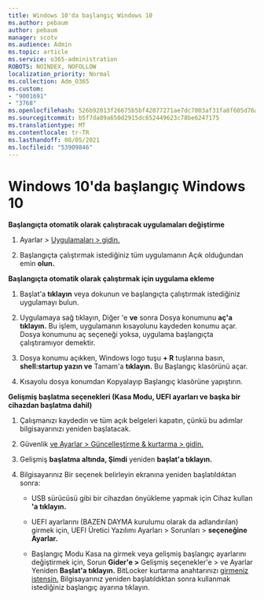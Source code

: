 ```yaml
---
title: Windows 10'da başlangıç Windows 10
ms.author: pebaum
author: pebaum
manager: scotv
ms.audience: Admin
ms.topic: article
ms.service: o365-administration
ROBOTS: NOINDEX, NOFOLLOW
localization_priority: Normal
ms.collection: Adm_O365
ms.custom:
- "9001691"
- "3768"
ms.openlocfilehash: 526b92013f26675b5bf42077271ae7dc7003af31fa8f605d76aea92e0ccabfa1
ms.sourcegitcommit: b5f7da89a650d2915dc652449623c78be6247175
ms.translationtype: MT
ms.contentlocale: tr-TR
ms.lasthandoff: 08/05/2021
ms.locfileid: "53909846"
---
```

# <a name="startup-settings-in-windows-10"></a>Windows 10'da başlangıç Windows 10

**Başlangıçta otomatik olarak çalıştıracak uygulamaları değiştirme**

1. Ayarlar > [Uygulamaları > gidin.](ms-settings:startupapps?activationSource=GetHelp)

2. Başlangıçta çalıştırmak istediğiniz tüm uygulamanın Açık olduğundan emin **olun.**

**Başlangıçta otomatik olarak çalıştırmak için uygulama ekleme**

1. Başlat'a **tıklayın** veya dokunun ve başlangıçta çalıştırmak istediğiniz uygulamayı bulun.

2. Uygulamaya sağ tıklayın, Diğer 'e **ve** sonra Dosya konumunu **aç'a tıklayın.** Bu işlem, uygulamanın kısayolunu kaydeden konumu açar. Dosya konumunu aç seçeneği yoksa, uygulama başlangıçta çalıştıramıyor demektir.

3. Dosya konumu açıkken, Windows logo tuşu **+ R** tuşlarına basın, **shell:startup yazın ve** Tamam'a **tıklayın.** Bu Başlangıç klasörünü açar.

4. Kısayolu dosya konumdan Kopyalayıp Başlangıç klasörüne yapıştırın.

**Gelişmiş başlatma seçenekleri (Kasa Modu, UEFI ayarları ve başka bir cihazdan başlatma dahil)**

1. Çalışmanızı kaydedin ve tüm açık belgeleri kapatın, çünkü bu adımlar bilgisayarınızı yeniden başlatacak.

2. Güvenlik [ve Ayarlar > Güncelleştirme & kurtarma > gidin.](ms-settings:recovery?activationSource=GetHelp)

3. Gelişmiş **başlatma altında, Şimdi** yeniden **başlat'a tıklayın.** 

4. Bilgisayarınız Bir seçenek belirleyin ekranına yeniden başlatıldıktan sonra:

    - USB sürücüsü gibi bir cihazdan önyükleme yapmak için Cihaz kullan **'a tıklayın.**

    - UEFI ayarlarını (BAZEN DAYMA kurulumu olarak da adlandırılan) girmek için, UEFI Üretici Yazılımı Ayarları > Sorunları > **seçeneğine Ayarlar.** 

    - Başlangıç Modu Kasa na girmek veya gelişmiş başlangıç ayarlarını değiştirmek için, Sorun **Gider'e >** Gelişmiş seçenekler'e > ve Ayarlar Yeniden **Başlat'a tıklayın.** BitLocker kurtarma anahtarınızı [girmeniz istensin.](https://support.microsoft.com/help/4026181/windows-10-find-my-bitlocker-recovery-key) Bilgisayarınız yeniden başlatıldıktan sonra kullanmak istediğiniz başlangıç ayarına tıklayın.